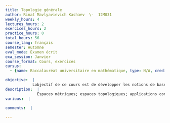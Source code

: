 ```yaml
---
title: Topologie générale
author: Rinat Mavlyavievich Kashaev  \-  12M031
weekly_hours: 4
lectures_hours: 2
exercices_hours: 2
practice_hours: 0
total_hours: 56
course_lang: français
semester: Automne
eval_mode: Examen écrit
exa_session: Janvier
course_format: Cours, exercices
cursus:
  - {name: Baccalauréat universitaire en mathématique, type: N/A, credits: 6}

objective:  |
            Lobjectif de ce cours est de développer les notions de base de la topologie générale à partir de la notion despace métrique.
description:  |
              Espaces métriques; espaces topologiques; applications continues; suites et limites; bases et prébases; topologies initiale et finale; topologies produit et quotient; espaces connexes; espaces connexes par arcs; espaces compacts; complexes cellulaires; Delta-complexes.
various:  |
          
comments:  |
           
---
```

